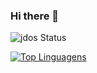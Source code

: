 ### Hi there 👋

![jdos Status](https://github-readme-stats.vercel.app/api?username=jdos&show_icons=true&theme=transparent)

[![Top Linguagens](https://github-readme-stats.vercel.app/api/top-langs/?username=jdos&layout=compact&theme=radical)](https://github.com/anuraghazra/github-readme-stats)



<!--
**JDOS/jdos** is a ✨ _special_ ✨ repository because its `README.md` (this file) appears on your GitHub profile.

Here are some ideas to get you started:

- 🔭 I’m currently working on ...
- 🌱 I’m currently learning ...
- 👯 I’m looking to collaborate on ...
- 🤔 I’m looking for help with ...
- 💬 Ask me about ...
- 📫 How to reach me: ...
- 😄 Pronouns: ...
- ⚡ Fun fact: ...
-->
